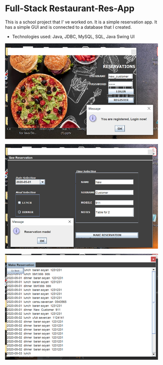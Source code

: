 # Full-Stack Restaurant-Res-App
This is a school project that I' ve worked on. It is a simple reservation app. It has a simple GUI and is connected to a database that I created.

- Technologies used: Java, JDBC, MySQL, SQL, Java Swing UI

![register](registering.png)

![reserv](new_customer_reservation.png)

![list](manager_see_reservation.png)
